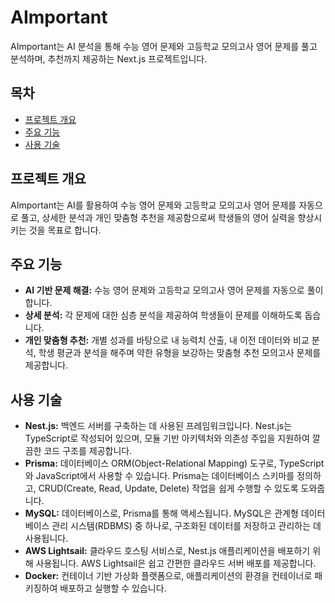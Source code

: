 # AImportant

AImportant는 AI 분석을 통해 수능 영어 문제와 고등학교 모의고사 영어 문제를 풀고 분석하며, 추천까지 제공하는 Next.js 프로젝트입니다.

## 목차

- [프로젝트 개요](#프로젝트-개요)
- [주요 기능](#주요-기능)
- [사용 기술](#사용-기술)

## 프로젝트 개요

AImportant는 AI를 활용하여 수능 영어 문제와 고등학교 모의고사 영어 문제를 자동으로 풀고, 상세한 분석과 개인 맞춤형 추천을 제공함으로써 학생들의 영어 실력을 향상시키는 것을 목표로 합니다.

## 주요 기능

- **AI 기반 문제 해결:** 수능 영어 문제와 고등학교 모의고사 영어 문제를 자동으로 풀이합니다.
- **상세 분석:** 각 문제에 대한 심층 분석을 제공하여 학생들이 문제를 이해하도록 돕습니다.
- **개인 맞춤형 추천:** 개별 성과를 바탕으로 내 능력치 산출, 내 이전 데이터와 비교 분석, 학생 평균과 분석을 해주며 약한 유형을 보강하는 맞춤형 추천 모의고사 문제를 제공합니다.

## 사용 기술


- **Nest.js:** 백엔드 서버를 구축하는 데 사용된 프레임워크입니다. Nest.js는 TypeScript로 작성되어 있으며, 모듈 기반 아키텍처와 의존성 주입을 지원하여 깔끔한 코드 구조를 제공합니다.
- **Prisma:** 데이터베이스 ORM(Object-Relational Mapping) 도구로, TypeScript와 JavaScript에서 사용할 수 있습니다. Prisma는 데이터베이스 스키마를 정의하고, CRUD(Create, Read, Update, Delete) 작업을 쉽게 수행할 수 있도록 도와줍니다.
- **MySQL:** 데이터베이스로, Prisma를 통해 액세스됩니다. MySQL은 관계형 데이터베이스 관리 시스템(RDBMS) 중 하나로, 구조화된 데이터를 저장하고 관리하는 데 사용됩니다.
- **AWS Lightsail:** 클라우드 호스팅 서비스로, Nest.js 애플리케이션을 배포하기 위해 사용됩니다. AWS Lightsail은 쉽고 간편한 클라우드 서버 배포를 제공합니다.
- **Docker:** 컨테이너 기반 가상화 플랫폼으로, 애플리케이션의 환경을 컨테이너로 패키징하여 배포하고 실행할 수 있습니다.
